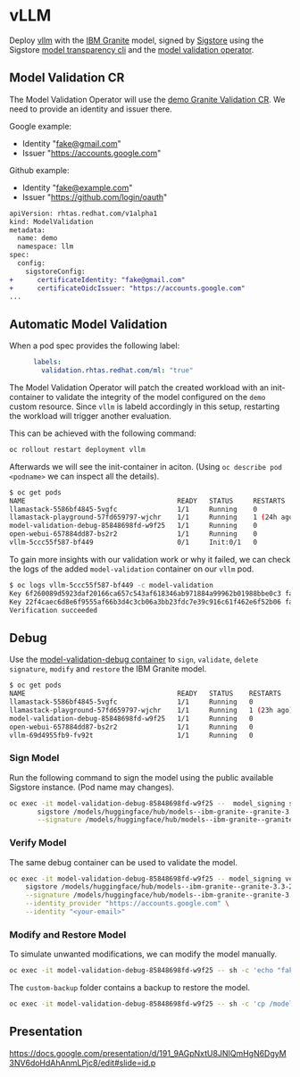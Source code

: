 # vLLM

Deploy [vllm](https://github.com/vllm-project/vllm) with the [IBM Granite](https://huggingface.co/ibm-granite) model, signed by [Sigstore](https://www.sigstore.dev/) using the Sigstore [model transparency cli](https://github.com/sigstore/model-transparency/) and the [model validation operator](https://github.com/sigstore/model-validation-operator/).

## Model Validation CR

The Model Validation Operator will use the [demo Granite Validation CR](granite-validation.yaml). We need to provide an identity and issuer there.

Google example:
- Identity "fake@gmail.com"
- Issuer "https://accounts.google.com"

Github example:
- Identity "fake@example.com"
- Issuer "https://github.com/login/oauth"

```diff
apiVersion: rhtas.redhat.com/v1alpha1
kind: ModelValidation
metadata:
  name: demo
  namespace: llm
spec:
  config:
    sigstoreConfig:
+      certificateIdentity: "fake@gmail.com"
+      certificateOidcIssuer: "https://accounts.google.com"
...
```

## Automatic Model Validation

When a pod spec provides the following label:
```yaml
      labels:
        validation.rhtas.redhat.com/ml: "true"
```
The Model Validation Operator will patch the created workload with an init-container to validate the integrity of the model configured on the `demo` custom resource. Since `vllm` is labeld accordingly in this setup, restarting the workload will trigger another evaluation.

This can be achieved with the following command:
```bash
oc rollout restart deployment vllm
```

Afterwards we will see the init-container in aciton. (Using `oc describe pod <podname>` we can inspect all the details).
```bash
$ oc get pods              
NAME                                      READY   STATUS     RESTARTS      AGE
llamastack-5586bf4845-5vgfc               1/1     Running    0             5d22h
llamastack-playground-57fd659797-wjchr    1/1     Running    1 (24h ago)   11d
model-validation-debug-85848698fd-w9f25   1/1     Running    0             111m
open-webui-657884dd87-bs2r2               1/1     Running    0             20h
vllm-5ccc55f587-bf449                     0/1     Init:0/1   0             4s   <------
```

To gain more insights with our validation work or why it failed, we can check the logs of the added `model-validation` container on our `vllm` pod.
```bash
$ oc logs vllm-5ccc55f587-bf449 -c model-validation
Key 6f260089d5923daf20166ca657c543af618346ab971884a99962b01988bbe0c3 failed to verify root
Key 22f4caec6d8e6f9555af66b3d4c3cb06a3bb23fdc7e39c916c61f462e6f52b06 failed to verify root
Verification succeeded
```

## Debug

Use the [model-validation-debug container](granite-validation-debug.yaml) to `sign`, `validate`, `delete signature`, `modify` and `restore` the IBM Granite model.
```bash
$ oc get pods                
NAME                                      READY   STATUS    RESTARTS      AGE
llamastack-5586bf4845-5vgfc               1/1     Running   0             5d22h
llamastack-playground-57fd659797-wjchr    1/1     Running   1 (23h ago)   11d
model-validation-debug-85848698fd-w9f25   1/1     Running   0             73m
open-webui-657884dd87-bs2r2               1/1     Running   0             20h
vllm-69d4955fb9-fv92t                     1/1     Running   0             28m
```

### Sign Model

Run the following command to sign the model using the public available Sigstore instance. (Pod name may changes).

```bash
oc exec -it model-validation-debug-85848698fd-w9f25 --  model_signing sign \
       sigstore /models/huggingface/hub/models--ibm-granite--granite-3.3-2b-instruct/blobs/ \
       --signature /models/huggingface/hub/models--ibm-granite--granite-3.3-2b-instruct/model.sig
```

### Verify Model

The same debug container can be used to validate the model.

```bash
oc exec -it model-validation-debug-85848698fd-w9f25 -- model_signing verify  \
    sigstore /models/huggingface/hub/models--ibm-granite--granite-3.3-2b-instruct/blobs/ \
    --signature /models/huggingface/hub/models--ibm-granite--granite-3.3-2b-instruct/model.sig \
    --identity_provider "https://accounts.google.com" \
    --identity "<your-email>"
```

### Modify and Restore Model

To simulate unwanted modifications, we can modify the model manually.
```bash
oc exec -it model-validation-debug-85848698fd-w9f25 -- sh -c 'echo "fake" > /models/huggingface/hub/models--ibm-granite--granite-3.3-2b-instruct/blobs/b0d40f9bebc505fca54f7e1af51b6e755f2807a6'
```

The `custom-backup` folder contains a backup to restore the model.
```bash
oc exec -it model-validation-debug-85848698fd-w9f25 -- sh -c 'cp /models/huggingface/hub/models--ibm-granite--granite-3.3-2b-instruct/custom-backup/b0d40f9bebc505fca54f7e1af51b6e755f2807a6 /models/huggingface/hub/models--ibm-granite--granite-3.3-2b-instruct/blobs/b0d40f9bebc505fca54f7e1af51b6e755f2807a6'
```

## Presentation

https://docs.google.com/presentation/d/191_9AGpNxtU8JNIQmHgN6DgyM3NV6doHdAhAnmLPjc8/edit#slide=id.p